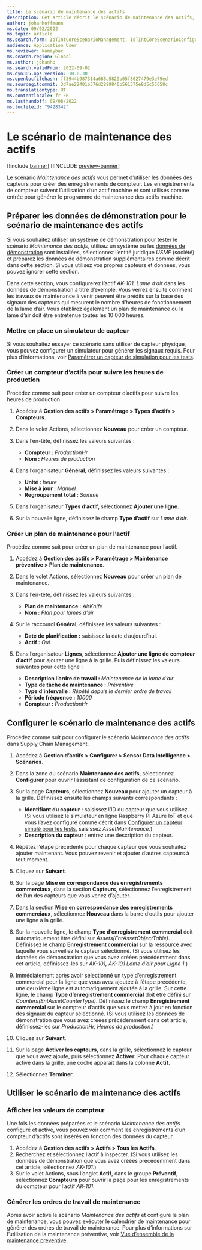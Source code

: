 ```yaml
---
title: Le scénario de maintenance des actifs
description: Cet article décrit le scénario de maintenance des actifs, qui vous permet d’utiliser des données de capteur pour créer des enregistrements de compteur qui suivent l’utilisation d’un actif machine.
author: johanhoffmann
ms.date: 09/02/2022
ms.topic: article
ms.search.form: IoTIntCoreScenarioManagement, IoTIntCoreScenarioConfigurationWizardV2, EntAssetCounter
audience: Application User
ms.reviewer: kamaybac
ms.search.region: Global
ms.author: johanho
ms.search.validFrom: 2022-09-02
ms.dyn365.ops.version: 10.0.30
ms.openlocfilehash: ff3944b987314a688a5829b05f8627479e3e79ed
ms.sourcegitcommit: 3d7ae22401b376d2899840b561575e8d5c55658c
ms.translationtype: HT
ms.contentlocale: fr-FR
ms.lasthandoff: 09/08/2022
ms.locfileid: "9428342"
---
```

# <a name="the-asset-maintenance-scenario"></a>Le scénario de maintenance des actifs

[!include [banner](../includes/banner.md)]
[!INCLUDE [preview-banner](../includes/preview-banner.md)]

Le scénario *Maintenance des actifs* vous permet d’utiliser les données des capteurs pour créer des enregistrements de compteur. Les enregistrements de compteur suivent l’utilisation d’un actif machine et sont utilisés comme entrée pour générer le programme de maintenance des actifs machine.

## <a name="prepare-demo-data-for-the-asset-maintenance-scenario"></a>Préparer les données de démonstration pour le scénario de maintenance des actifs

Si vous souhaitez utiliser un système de démonstration pour tester le scénario *Maintenance des actifs*, utilisez un système où les [données de démonstration](../../fin-ops-core/fin-ops/get-started/demo-data.md) sont installées, sélectionnez l’entité juridique *USMF* (société) et préparez les données de démonstration supplémentaires comme décrit dans cette section. Si vous utilisez vos propres capteurs et données, vous pouvez ignorer cette section.

Dans cette section, vous configurerez l’actif *AK-101, Lame d’air* dans les données de démonstration à titre d’exemple. Vous verrez ensuite comment les travaux de maintenance à venir peuvent être prédits sur la base des signaux des capteurs qui mesurent le nombre d’heures de fonctionnement de la lame d’air. Vous établirez également un plan de maintenance où la lame d’air doit être entretenue toutes les 10 000 heures.

### <a name="set-up-a-sensor-simulator"></a>Mettre en place un simulateur de capteur

Si vous souhaitez essayer ce scénario sans utiliser de capteur physique, vous pouvez configurer un simulateur pour générer les signaux requis. Pour plus d’informations, voir [Paramétrer un capteur de simulation pour les tests](sdi-set-up-simulated-sensor.md).

### <a name="create-an-asset-counter-to-track-production-hours"></a>Créer un compteur d’actifs pour suivre les heures de production

Procédez comme suit pour créer un compteur d’actifs pour suivre les heures de production.

1. Accédez à **Gestion des actifs \> Paramétrage \> Types d’actifs \> Compteurs**.
1. Dans le volet Actions, sélectionnez **Nouveau** pour créer un compteur.
1. Dans l’en-tête, définissez les valeurs suivantes :

    - **Compteur :** *ProductionHr*
    - **Nom :** *Heures de production*

1. Dans l’organisateur **Général**, définissez les valeurs suivantes :

    - **Unité :** *heure*
    - **Mise à jour :** *Manuel*
    - **Regroupement total :** *Somme*

1. Dans l’organisateur **Types d’actif**, sélectionnez **Ajouter une ligne**.
1. Sur la nouvelle ligne, définissez le champ **Type d’actif** sur *Lame d’air*.

### <a name="create-a-maintenance-plan-for-the-asset"></a>Créer un plan de maintenance pour l’actif

Procédez comme suit pour créer un plan de maintenance pour l’actif.

1. Accédez à **Gestion des actifs \> Paramétrage \> Maintenance préventive \> Plan de maintenance**.
1. Dans le volet Actions, sélectionnez **Nouveau** pour créer un plan de maintenance.
1. Dans l’en-tête, définissez les valeurs suivantes :

    - **Plan de maintenance :** *AirKnife*
    - **Nom :** *Plan pour lames d’air*

1. Sur le raccourci **Général**, définissez les valeurs suivantes :

    - **Date de planification :** saisissez la date d’aujourd’hui.
    - **Actif :** *Oui*

1. Dans l’organisateur **Lignes**, sélectionnez **Ajouter une ligne de compteur d’actif** pour ajouter une ligne à la grille. Puis définissez les valeurs suivantes pour cette ligne :

    - **Description l’ordre de travail :** *Maintenance de la lame d’air*
    - **Type de tâche de maintenance :** *Préventive*
    - **Type d’intervalle :** *Répété depuis le dernier ordre de travail*
    - **Période fréquence :** *10000*
    - **Compteur :** *ProductionHr*

## <a name="set-up-the-asset-maintenance-scenario"></a>Configurer le scénario de maintenance des actifs

Procédez comme suit pour configurer le scénario *Maintenance des actifs* dans Supply Chain Management.

1. Accédez à **Gestion d’actifs \> Configurer \> Sensor Data Intelligence \> Scénarios**.
1. Dans la zone du scénario **Maintenance des actifs**, sélectionnez **Configurer** pour ouvrir l’assistant de configuration de ce scénario.
1. Sur la page **Capteurs**, sélectionnez **Nouveau** pour ajouter un capteur à la grille. Définissez ensuite les champs suivants correspondants :

    - **Identifiant du capteur** : saisissez l’ID du capteur que vous utilisez. (Si vous utilisez le simulateur en ligne Raspberry PI Azure IoT et que vous l’avez configuré comme décrit dans [Configurer un capteur simulé pour les tests](sdi-set-up-simulated-sensor.md), saisissez *AssetMaintenance*.)
    - **Description du capteur** : entrez une description du capteur.

1. Répétez l’étape précédente pour chaque capteur que vous souhaitez ajouter maintenant. Vous pouvez revenir et ajouter d’autres capteurs à tout moment.
1. Cliquez sur **Suivant**.
1. Sur la page **Mise en correspondance des enregistrements commerciaux**, dans la section **Capteurs**, sélectionnez l’enregistrement de l’un des capteurs que vous venez d’ajouter.
1. Dans la section **Mise en correspondance des enregistrements commerciaux**, sélectionnez **Nouveau** dans la barre d’outils pour ajouter une ligne à la grille.
1. Sur la nouvelle ligne, le champ **Type d’enregistrement commercial** doit automatiquement être défini sur *Assets(EntAssetObjectTable)*. Définissez le champ **Enregistrement commercial** sur la ressource avec laquelle vous surveillez le capteur sélectionné. (Si vous utilisez les données de démonstration que vous avez créées précédemment dans cet article, définissez-les sur *AK-101, AK-101 Lame d’air pour Ligne 1*.)
1. Immédiatement après avoir sélectionné un type d’enregistrement commercial pour la ligne que vous avez ajoutée à l’étape précédente, une deuxième ligne est automatiquement ajoutée à la grille. Sur cette ligne, le champ **Type d’enregistrement commercial** doit être défini sur *Counters(EntAssetCounterType)*. Définissez le champ **Enregistrement commercial** sur le compteur d’actifs que vous mettez à jour en fonction des signaux du capteur sélectionné. (Si vous utilisez les données de démonstration que vous avez créées précédemment dans cet article, définissez-les sur *ProductionHr, Heures de production*.)
1. Cliquez sur **Suivant**.
1. Sur la page **Activer les capteurs**, dans la grille, sélectionnez le capteur que vous avez ajouté, puis sélectionnez **Activer**. Pour chaque capteur activé dans la grille, une coche apparaît dans la colonne **Actif**.
1. Sélectionnez **Terminer**.

## <a name="work-with-the-asset-maintenance-scenario"></a>Utiliser le scénario de maintenance des actifs

### <a name="view-counter-values"></a>Afficher les valeurs de compteur

Une fois les données préparées et le scénario *Maintenance des actifs* configuré et activé, vous pouvez voir comment les enregistrements d’un compteur d’actifs sont insérés en fonction des données du capteur.

1. Accédez à **Gestion des actifs \> Actifs \> Tous les Actifs**.
1. Recherchez et sélectionnez l’actif à inspecter. (Si vous utilisez les données de démonstration que vous avez créées précédemment dans cet article, sélectionnez *AK-101*.)
1. Sur le volet Actions, sous l’onglet **Actif**, dans le groupe **Préventif**, sélectionnez **Compteurs** pour ouvrir la page pour les enregistrements du compteur pour l’actif *AK-101*.

### <a name="generate-maintenance-work-orders"></a>Générer les ordres de travail de maintenance

Après avoir activé le scénario *Maintenance des actifs* et configuré le plan de maintenance, vous pouvez exécuter le calendrier de maintenance pour générer des ordres de travail de maintenance. Pour plus d’informations sur l’utilisation de la maintenance préventive, voir [Vue d’ensemble de la maintenance préventive](../asset-management/preventive-and-reactive-maintenance/preventive-maintenance-overview.md).
